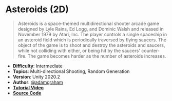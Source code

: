 # Asteroids (2D)

> Asteroids is a space-themed multidirectional shooter arcade game designed by Lyle Rains, Ed Logg, and Dominic Walsh and released in November 1979 by Atari, Inc. The player controls a single spaceship in an asteroid field which is periodically traversed by flying saucers. The object of the game is to shoot and destroy the asteroids and saucers, while not colliding with either, or being hit by the saucers' counter-fire. The game becomes harder as the number of asteroids increases.

- **Difficulty**: Intermediate
- **Topics**: Multi-directional Shooting, Random Generation
- **Version**: Unity 2020.2
- **Author**: [@adamgraham](https://github.com/adamgraham)
- [**Tutorial Video**](https://youtu.be/cIeWhztKyAg)
- [**Source Code**](https://github.com/zigurous/unity-asteroids-tutorial)
